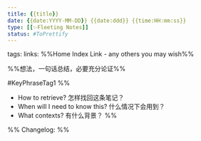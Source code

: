 ```yaml
---
title: {{title}} 
date: {{date:YYYY-MM-DD}} {{date:ddd}} {{time:HH:mm:ss}} 
type: [[✨Fleeting Notes]]
status: #ToPrettify 
---
```

tags:
links:  %%Home Index Link - any others you may wish%%

%%想法，一句话总结，必要充分论证%%


  \#KeyPhraseTag1
  %%
- How to retrieve? 怎样找回这条笔记？
- When will I need to know this? 什么情况下会用到？
- What contexts? 有什么背景？
%%



%%
Changelog:
%%